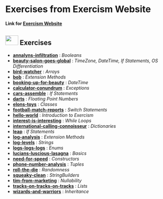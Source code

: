 <header>
  <link rel="stylesheet" href="https://cdn.jsdelivr.net/gh/devicons/devicon@v2.15.1/devicon.min.css">
</header>

# Exercises from Exercism Website


**Link for [Exercism Website](https://exercism.org/)**


## <img src="https://cdn.jsdelivr.net/gh/devicons/devicon/icons/csharp/csharp-original.svg" height="30" width="40"/> Exercises

+ **[annalyns-infiltration](https://github.com/RaMirand/Exercism/blob/main/csharp/annalyns-infiltration/README.md)** : *Booleans*
+ **[beauty-salon-goes-global](https://github.com/RaMirand/Exercism/blob/main/csharp/beauty-salon-goes-global/README.md)** : *TimeZone, DateTime, If Statements, OS Differentiation*
+ **[bird-watcher](https://github.com/RaMirand/Exercism/blob/main/csharp/bird-watcher/README.md)** : *Arrays*
+ **[bob](https://github.com/RaMirand/Exercism/blob/main/csharp/bob/README.md)** : *Extension Methods*
+ **[booking-up-for-beauty](https://github.com/RaMirand/Exercism/blob/main/csharp/booking-up-for-beauty/README.md)** : *DateTime*
+ **[calculator-conundrum](https://github.com/RaMirand/Exercism/blob/main/csharp/calculator-conundrum/README.md)** : *Exceptions*
+ **[cars-assemble](https://github.com/RaMirand/Exercism/blob/main/csharp/cars-assemble/README.md)** : *If Statements*
+ **[darts](https://github.com/RaMirand/Exercism/blob/main/csharp/darts/README.md)** : *Floating Point Numbers*
+ **[elons-toys](https://github.com/RaMirand/Exercism/blob/main/csharp/elons-toys/README.md)** : *Classes*
+ **[football-match-reports](https://github.com/RaMirand/Exercism/blob/main/csharp/football-match-reports/README.md)** : *Switch Statements*
+ **[hello-world](https://github.com/RaMirand/Exercism/blob/main/csharp/hello-world/README.md)** : *Introduction to Exercism*
+ **[interest-is-interesting](https://github.com/RaMirand/Exercism/blob/main/csharp/interest-is-interesting/README.md)** : *While Loops*
+ **[international-calling-connoisseur](https://github.com/RaMirand/Exercism/blob/main/csharp/international-calling-connoisseur/README.md)** : *Dictionaries*
+ **[leap](https://github.com/RaMirand/Exercism/blob/main/csharp/leap/README.md)** : *If Statements*
+ **[log-analysis](https://github.com/RaMirand/Exercism/blob/main/csharp/log-analysis/README.md)** : *Extension Methods*
+ **[log-levels](https://github.com/RaMirand/Exercism/blob/main/csharp/log-levels/README.md)** : *Strings*
+ **[logs-logs-logs](https://github.com/RaMirand/Exercism/blob/main/csharp/logs-logs-logs/README.md)** : *Enums*
+ **[lucians-luscious-lasagna](https://github.com/RaMirand/Exercism/blob/main/csharp/lucians-luscious-lasagna/README.md)** : *Basics*
+ **[need-for-speed](https://github.com/RaMirand/Exercism/blob/main/csharp/need-for-speed/README.md)** : *Constructors*
+ **[phone-number-analysis](https://github.com/RaMirand/Exercism/blob/main/csharp/phone-number-analysis/README.md)** : *Tuples*
+ **[roll-the-die](https://github.com/RaMirand/Exercism/blob/main/csharp/roll-the-die/README.md)** : *Randomness*
+ **[squeaky-clean](https://github.com/RaMirand/Exercism/blob/main/csharp/squeaky-clean/README.md)** : *StringBuilders*
+ **[tim-from-marketing](https://github.com/RaMirand/Exercism/blob/main/csharp/tim-from-marketing/README.md)** : *Nullability*
+ **[tracks-on-tracks-on-tracks](https://github.com/RaMirand/Exercism/blob/main/csharp/tracks-on-tracks-on-tracks/README.md)** : *Lists*
+ **[wizards-and-warriors](https://github.com/RaMirand/Exercism/blob/main/csharp/wizards-and-warriors/README.md)** : *Inheritance*